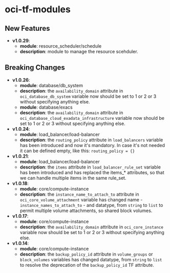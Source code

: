 # oci-tf-modules
## New Features
- **v1.0.29**: 
    - **module**: resource_scheduler/schedule
    - **description**: module to manage the resource scehduler.
    
## Breaking Changes
- **v1.0.26**: 
    - **module**: database/db_system
    - **description**: the `availability_domain` attribute in `oci_database_db_system` variable now should be set to 1 or 2 or 3 without specifying anything else.
    - **module**: database/exacs
    - **description**: the `availability_domain` attribute in `oci_database_cloud_exadata_infrastructure` variable now should be set to 1 or 2 or 3 without specifying anything else.
- **v1.0.24**: 
    - **module**: load_balancer/load-balancer
    - **description**: the `routing_policy` attribute in `load_balancers` variable has been introduced and now it's mandatory. In case it's not needed it can be defined empty, like this: `routing_policy = {}`
- **v1.0.21**: 
    - **module**: load_balancer/load-balancer
    - **description**: the `items` attribute in `load_balancer_rule_set` variable has been introduced and has replaced the items_* attributes, so that we can handle multiple items in the same rule_set.
- **v1.0.18**: 
    - **module**: core/compute-instance
    - **description**: the `instance_name_to_attach_to` attribute in `oci_core_volume_attachment` variable has changed name - `instance_names_to_attach_to` - and datatype, from `string` to `list` to permit multiple volume attachments, so shared block volumes.
- **v1.0.17**: 
    - **module**: core/compute-instance
    - **description**: the `availability_domain` attribute in `oci_core_instance` variable now should be set to 1 or 2 or 3 without specifying anything else.
- **v1.0.14**: 
    - **module**: core/compute-instance
    - **description**: the `backup_policy_id` attribute in `volume_groups` or `block_volumes` variables has changed datatype, from `string` to `list` to resolve the deprecation of the `backup_policy_id` TF attribute.
